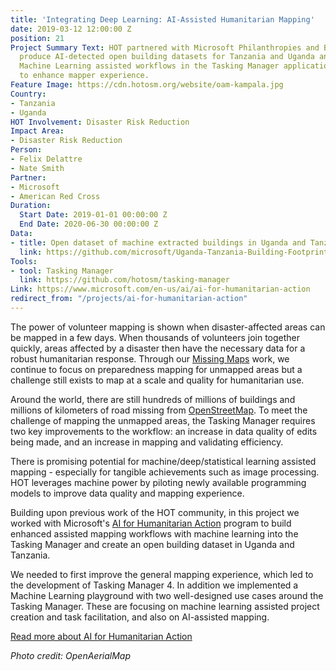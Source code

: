 ```yaml
---
title: 'Integrating Deep Learning: AI-Assisted Humanitarian Mapping'
date: 2019-03-12 12:00:00 Z
position: 21
Project Summary Text: HOT partnered with Microsoft Philanthropies and Bing Maps to
  produce AI-detected open building datasets for Tanzania and Uganda and to pilot
  Machine Learning assisted workflows in the Tasking Manager application in order
  to enhance mapper experience.
Feature Image: https://cdn.hotosm.org/website/oam-kampala.jpg
Country:
- Tanzania
- Uganda
HOT Involvement: Disaster Risk Reduction
Impact Area:
- Disaster Risk Reduction
Person:
- Felix Delattre
- Nate Smith
Partner:
- Microsoft
- American Red Cross
Duration:
  Start Date: 2019-01-01 00:00:00 Z
  End Date: 2020-06-30 00:00:00 Z
Data:
- title: Open dataset of machine extracted buildings in Uganda and Tanzania
  link: https://github.com/microsoft/Uganda-Tanzania-Building-Footprints
Tools:
- tool: Tasking Manager
  link: https://github.com/hotosm/tasking-manager
Link: https://www.microsoft.com/en-us/ai/ai-for-humanitarian-action
redirect_from: "/projects/ai-for-humanitarian-action"
---
```


The power of volunteer mapping is shown when disaster-affected areas can be mapped in a few days. When thousands of volunteers join together quickly, areas affected by a disaster then have the necessary data for a robust humanitarian response. Through our [Missing Maps](https://www.missingmaps.org/) work, we continue to focus on preparedness mapping for unmapped areas but a challenge still exists to map at a scale and quality for humanitarian use. 

Around the world, there are still hundreds of millions of buildings and millions of kilometers of road missing from [OpenStreetMap](https://www.openstreetmap.org/). To meet the challenge of mapping the unmapped areas, the Tasking Manager requires two key improvements to the workflow: an increase in data quality of edits being made, and an increase in mapping and validating efficiency. 

There is promising potential for machine/deep/statistical learning assisted mapping - especially for tangible achievements such as image processing. HOT leverages machine power by piloting newly available programming models to improve data quality and mapping experience.

Building upon previous work of the HOT community, in this project we worked with Microsoft's [AI for Humanitarian Action](https://www.microsoft.com/en-us/ai/ai-for-humanitarian-action) program to build enhanced assisted mapping workflows with machine learning into the Tasking Manager and create an open building dataset in Uganda and Tanzania. 

We needed to first improve the general mapping experience, which led to the development of Tasking Manager 4. In addition we implemented a Machine Learning playground with two well-designed use cases around the Tasking Manager. These are focusing on machine learning assisted project creation and task facilitation, and also on AI-assisted mapping.

<p>
<div class="highlight-options"><a href="https://www.microsoft.com/en-us/ai/ai-for-humanitarian-action" class="btn btn-primary btn-block btn-chevron">Read more about AI for Humanitarian Action</a></div>
</p>

_Photo credit: OpenAerialMap_
